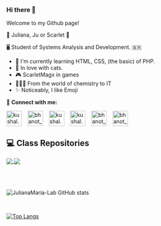 ### Hi there 👋

Welcome to my Github page! 

🔸 Juliana, Ju or Scarlet 🔸

🖥️ Student of Systems Analysis and Development.  🇧🇷

- 🌱 I'm currently learning HTML, CSS, (the basic) of PHP.
- 🐾 In love with cats.
- 🎮 ScarletMagx in games
- 👩🏻‍🔬 From the world of chemistry to IT
- ✨ Noticeably, I like Emoji


👥 **Connect with me:**
<p align="left">
<a href="https://www.instagram.com/julianna_shiro/" target="blank"><img align="center" src="https://cdn.jsdelivr.net/npm/simple-icons@3.0.1/icons/instagram.svg" alt="kushal.bhanot" height="40" width="40" /></a> &nbsp;&nbsp;
<a href="https://twitter.com/ScarletMagx" target="blank"><img align="center" src="https://cdn.jsdelivr.net/npm/simple-icons@3.0.1/icons/twitter.svg" alt="bhanot_kushal" height="40" width="40" /></a> &nbsp;&nbsp;
<a href="https://www.facebook.com/juliana.maria.96/" target="blank"><img align="center" src="https://cdn.jsdelivr.net/npm/simple-icons@3.0.1/icons/facebook.svg" alt="kushal.bhanot.98" height="40" width="40" /></a> &nbsp;&nbsp;
<a href="https://open.spotify.com/user/julianamaria.rib?si=DPgC6bdrQy-QJDLqDhnueg&utm_source=whatsapp&dl_branch=1" target="blank"><img align="center" src="https://cdn.jsdelivr.net/npm/simple-icons@3.0.1/icons/spotify.svg" alt="kushal.bhanot.98" height="40" width="40" /></a> &nbsp;&nbsp;
<a href="https://www.linkedin.com/in/juliana-maria-a0b0a0124/"  target="blank"><img align="center" src="https://cdn.jsdelivr.net/npm/simple-icons@3.0.1/icons/linkedin.svg" alt="bhanot_kushal" height="40" width="40" /></a> &nbsp;&nbsp;
<a href="mailto:julianamaria.rib@gmail.com"  target="blank"><img align="center" src="https://cdn.jsdelivr.net/npm/simple-icons@3.0.1/icons/gmail.svg" alt="bhanot_kushal" height="40" width="40" /></a> &nbsp;&nbsp;

<!-- https://www.tinkercad.com/users/kW3k1L7cyHM-juliana-maria-ribeiro-ramos-->
</p>



<h2> 💻 Class Repositories </h2>

<a href="https://github.com/JulianaMaria-Lab/Aprendizagem-por-Projetos-Integrados-1-SEMESTRE">
  <img align="center" src="https://github-readme-stats.vercel.app/api/pin/?username=JulianaMaria-Lab&repo=Aprendizagem-por-Projetos-Integrados-1-SEMESTRE&theme=chartreuse-dark" />
</a>
<a href="https://github.com/JulianaMaria-Lab/convoychat">
  <img align="center" src="https://github-readme-stats.vercel.app/api/pin/?username=JulianaMaria-Lab&repo=Algoritmos-e-Logica-de-Programacao&theme=chartreuse-dark" />
</a>

<br>
<br>
<br>
<br>


![JulianaMaria-Lab GitHub stats](https://github-readme-stats.vercel.app/api?username=JulianaMaria-Lab&theme=chartreuse-dark&show_icons=true)

<br>

[![Top Langs](https://github-readme-stats.vercel.app/api/top-langs/?username=JulianaMaria-Lab&layout=compact&theme=chartreuse-dark)](https://github.com/JulianaMaria-Lab/github-readme-stats)




